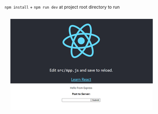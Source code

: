 `npm install` +  `npm run dev` at project root directory to run 

<br/>
<div align="center">
  <img src="doc/app-demo.gif" alt="example screenshot">
</div>

<br/>


